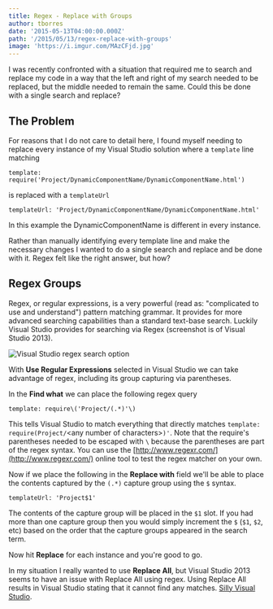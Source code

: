```yaml
---
title: Regex - Replace with Groups
author: tborres
date: '2015-05-13T04:00:00.000Z'
path: '/2015/05/13/regex-replace-with-groups'
image: 'https://i.imgur.com/MAzCFjd.jpg'
---
```


I was recently confronted with a situation that required me to search and
replace my code in a way that the left and right of my search needed to be
replaced, but the middle needed to remain the same. Could this be done with a
single search and replace?

## The Problem

For reasons that I do not care to detail here, I found myself needing to replace
every instance of my Visual Studio solution where a `template` line matching

```
template: require('Project/DynamicComponentName/DynamicComponentName.html')
```

is replaced with a `templateUrl`

```
templateUrl: 'Project/DynamicComponentName/DynamicComponentName.html'
```

In this example the DynamicComponentName is different in every instance.

Rather than manually identifying every template line and make the necessary
changes I wanted to do a single search and replace and be done with it. Regex
felt like the right answer, but how?

## Regex Groups

Regex, or regular expressions, is a very powerful (read as: "complicated to use
and understand") pattern matching grammar. It provides for more advanced
searching capabilities than a standard text-base search. Luckily Visual Studio
provides for searching via Regex (screenshot is of Visual Studio 2013).

![Visual Studio regex search option](https://i.imgur.com/MAzCFjd.jpg)

With **Use Regular Expressions** selected in Visual Studio we can take advantage
of regex, including its group capturing via parentheses.

In the **Find what** we can place the following regex query

```
template: require\('Project/(.*)'\)
```

This tells Visual Studio to match everything that directly matches `template: require(Project/`&lt;any number of characters&gt;`)'`. Note that the require's
parentheses needed to be escaped with `\` because the parentheses are part of
the regex syntax. You can use the
[http://www.regexr.com/](http://www.regexr.com/) online tool to test the regex
matcher on your own.

Now if we place the following in the **Replace with** field we'll be able to
place the contents captured by the `(.*)` capture group using the `$` syntax.

```
templateUrl: 'Project$1'
```

The contents of the capture group will be placed in the `$1` slot. If you had
more than one capture group then you would simply increment the `$` (`$1`, `$2`,
etc) based on the order that the capture groups appeared in the search term.

Now hit **Replace** for each instance and you're good to go.

In my situation I really wanted to use **Replace All**, but Visual Studio 2013
seems to have an issue with Replace All using regex. Using Replace All results
in Visual Studio stating that it cannot find any matches.
[Silly Visual Studio](https://www.youtube.com/watch?v=VDrW7sc52Ck&feature=youtu.be&t=48).
